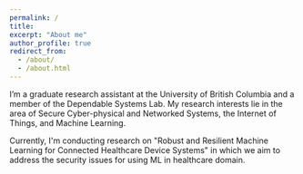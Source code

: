 ```yaml
---
permalink: /
title:
excerpt: "About me"
author_profile: true
redirect_from: 
  - /about/
  - /about.html
---
```


I’m a graduate research assistant at the University of British Columbia and a member of the Dependable Systems Lab. My research interests lie in the area of Secure Cyber-physical and Networked Systems, the Internet of Things, and Machine Learning.

Currently, I'm conducting research on "Robust and Resilient Machine Learning for Connected Healthcare Device Systems" in which we aim to address the security issues for using ML in healthcare domain.
